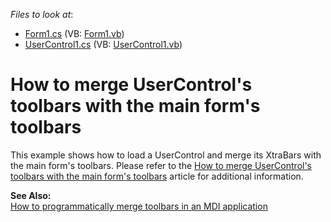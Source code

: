 <!-- default file list -->
*Files to look at*:

* [Form1.cs](./CS/Form1.cs) (VB: [Form1.vb](./VB/Form1.vb))
* [UserControl1.cs](./CS/UserControl1.cs) (VB: [UserControl1.vb](./VB/UserControl1.vb))
<!-- default file list end -->
# How to merge UserControl's toolbars with the main form's toolbars


<p>This example shows how to load a UserControl and merge its XtraBars with the main form's toolbars. Please refer to the <a href="https://www.devexpress.com/Support/Center/p/A2945">How to merge UserControl's toolbars with the main form's toolbars</a> article for additional information.</p><p><strong>See Also:</strong><br />
<a href="https://www.devexpress.com/Support/Center/p/E846">How to programmatically merge toolbars in an MDI application</a></p>

<br/>


